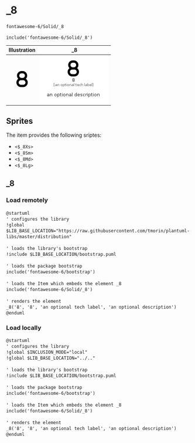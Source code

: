 # _8


```text
fontawesome-6/Solid/_8
```

```text
include('fontawesome-6/Solid/_8')
```



| Illustration | _8 |
| :---: | :---: |
| ![illustration for Illustration](../../fontawesome-6/Solid/_8.png) | ![illustration for _8](../../fontawesome-6/Solid/_8.Local.png) |



## Sprites
The item provides the following sriptes:

- `<$_8Xs>`
- `<$_8Sm>`
- `<$_8Md>`
- `<$_8Lg>`





## _8

### Load remotely
```plantuml
@startuml
' configures the library
!global $LIB_BASE_LOCATION="https://raw.githubusercontent.com/tmorin/plantuml-libs/master/distribution"

' loads the library's bootstrap
!include $LIB_BASE_LOCATION/bootstrap.puml

' loads the package bootstrap
include('fontawesome-6/bootstrap')

' loads the Item which embeds the element _8
include('fontawesome-6/Solid/_8')

' renders the element
_8('8', '8', 'an optional tech label', 'an optional description')
@enduml
```

### Load locally
```plantuml
@startuml
' configures the library
!global $INCLUSION_MODE="local"
!global $LIB_BASE_LOCATION="../.."

' loads the library's bootstrap
!include $LIB_BASE_LOCATION/bootstrap.puml

' loads the package bootstrap
include('fontawesome-6/bootstrap')

' loads the Item which embeds the element _8
include('fontawesome-6/Solid/_8')

' renders the element
_8('8', '8', 'an optional tech label', 'an optional description')
@enduml
```

